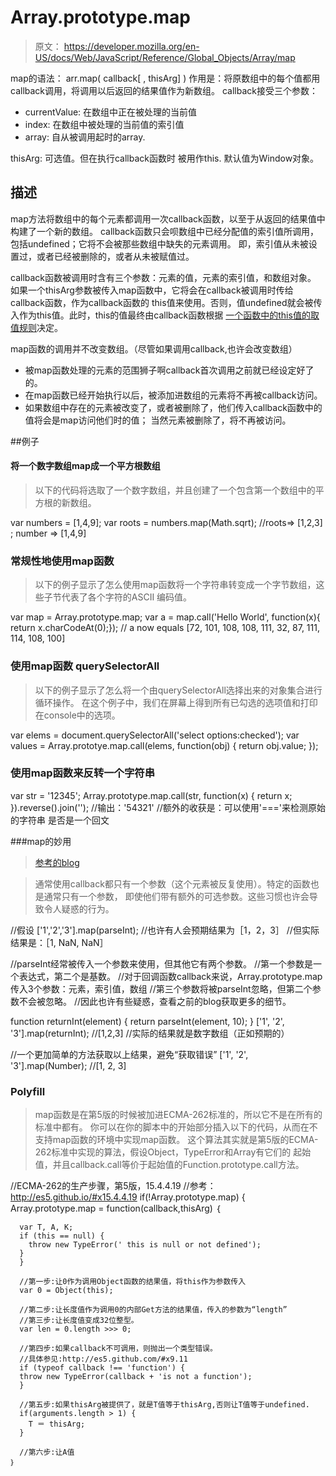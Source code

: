 # Array.prototype.map
> 原文： https://developer.mozilla.org/en-US/docs/Web/JavaScript/Reference/Global_Objects/Array/map


map的语法： arr.map( callback[ , thisArg] )
作用是：将原数组中的每个值都用 callback调用，将调用以后返回的结果值作为新数组。
callback接受三个参数：

- currentValue: 在数组中正在被处理的当前值
- index: 在数组中被处理的当前值的索引值
- array: 自从被调用起时的array.


thisArg: 可选值。但在执行callback函数时 被用作this. 默认值为Window对象。

## 描述
map方法将数组中的每个元素都调用一次callback函数，以至于从返回的结果值中构建了一个新的数组。
callback函数只会呗数组中已经分配值的索引值所调用，包括undefined；它将不会被那些数组中缺失的元素调用。
即，索引值从未被设置过，或者已经被删除的，或者从未被赋值过。

callback函数被调用时含有三个参数：元素的值，元素的索引值，和数组对象。
如果一个thisArg参数被传入map函数中，它将会在callback被调用时传给callback函数，作为callback函数的
this值来使用。否则，值undefined就会被传入作为this值。此时，this的值最终由callback函数根据
[一个函数中的this值的取值规则](https://developer.mozilla.org/en-US/docs/Web/JavaScript/Reference/Operators/this)决定。

map函数的调用并不改变数组。（尽管如果调用callback,也许会改变数组）

- 被map函数处理的元素的范围狮子啊callback首次调用之前就已经设定好了的。
- 在map函数已经开始执行以后，被添加进数组的元素将不再被callback访问。
- 如果数组中存在的元素被改变了，或者被删除了，他们传入callback函数中的值将会是map访问他们时的值；
当然元素被删除了，将不再被访问。

##例子

#### 将一个数字数组map成一个平方根数组

>以下的代码将选取了一个数字数组，并且创建了一个包含第一个数组中的平方根的新数组。
  
  var numbers  = [1,4,9];
  var roots = numbers.map(Math.sqrt);
  //roots=> [1,2,3] ; number => [1,4,9]
  
  
### 常规性地使用map函数

>以下的例子显示了怎么使用map函数将一个字符串转变成一个字节数组，这些子节代表了各个字符的ASCII
编码值。

  var map = Array.prototype.map;
  var a = map.call('Hello World', function(x){ return x.charCodeAt(0);});
  // a now equals [72, 101, 108, 108, 111, 32, 87, 111, 114, 108, 100]
  
### 使用map函数 querySelectorAll

>以下的例子显示了怎么将一个由querySelectorAll选择出来的对象集合进行循环操作。
在这个例子中，我们在屏幕上得到所有已勾选的选项值和打印在console中的选项。

  var elems = document.querySelectorAll('select options:checked');
  var values = Array.prototye.map.call(elems, function(obj) {
    return obj.value;
  });
  
### 使用map函数来反转一个字符串

  var str = '12345';
  Array.prototype.map.call(str, function(x) {
    return x;
  }).reverse().join('');
  //输出：'54321'
  //额外的收获是：可以使用'==='来检测原始的字符串 是否是一个回文 
  
###map的妙用
> [参考的blog](http://www.wirfs-brock.com/allen/posts/166)

>通常使用callback都只有一个参数（这个元素被反复使用）。特定的函数也是通常只有一个参数，
即使他们带有额外的可选参数。这些习惯也许会导致令人疑惑的行为。

  //假设
  ['1','2','3'].map(parseInt);
  //也许有人会预期结果为［1，2，3］
  //但实际结果是：［1, NaN, NaN］
  
  //parseInt经常被传入一个参数来使用，但其他它有两个参数。
  //第一个参数是一个表达式，第二个是基数。
  //对于回调函数callback来说，Array.prototype.map传入3个参数：元素，索引值，数组
  //第三个参数将被parseInt忽略，但第二个参数不会被忽略。
  //因此也许有些疑惑，查看之前的blog获取更多的细节。
  
  function returnInt(element) {
    return parseInt(element, 10);
  }
  ['1', '2', '3'].map(returnInt); //[1,2,3]
  //实际的结果就是数字数组（正如预期的）
  
  //一个更加简单的方法获取以上结果，避免“获取错误”
  ['1', '2', '3'].map(Number); //[1, 2, 3]
  
### Polyfill
> map函数是在第5版的时候被加进ECMA-262标准的，所以它不是在所有的标准中都有。
你可以在你的脚本中的开始部分插入以下的代码，从而在不支持map函数的环境中实现map函数。
这个算法其实就是第5版的ECMA-262标准中实现的算法，假设Object，TypeError和Array有它们的
起始值，并且callback.call等价于起始值的Function.prototype.call方法。

  //ECMA-262的生产步骤，第5版，15.4.4.19
  //参考：http://es5.github.io/#x15.4.4.19
  if(!Array.prototype.map) {
    Array.prototype.map = function(callback,thisArg) ｛
      
      var T, A, K;
      if (this == null) {
        throw new TypeError(' this is null or not defined');
      }
      }
      
      //第一步:让0作为调用Object函数的结果值，将this作为参数传入
      var 0 = Object(this);
      
      //第二步:让长度值作为调用0的内部Get方法的结果值，传入的参数为“length”
      //第三步:让长度值变成32位整型。
      var len = 0.length >>> 0;
      
      //第四步:如果callback不可调用，则抛出一个类型错误。
      //具体参见:http://es5.github.com/#x9.11
      if (typeof callback !== 'function') {
      throw new TypeError(callback + 'is not a function');
      }
      
      //第五步:如果thisArg被提供了，就是T值等于thisArg,否则让T值等于undefined.
      if(arguments.length > 1) {
        T ＝ thisArg;
      }
      
      //第六步:让A值
    ｝




